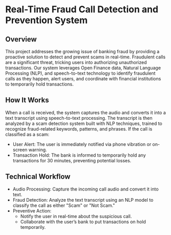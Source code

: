 # Real-Time Fraud Call Detection and Prevention System
## Overview
This project addresses the growing issue of banking fraud by providing a proactive solution to detect and prevent scams in real-time. 
Fraudulent calls are a significant threat, tricking users into authorizing unauthorized transactions. Our system leverages Open Finance data, Natural Language Processing (NLP),
and speech-to-text technology to identify fraudulent calls as they happen, alert users, and coordinate with financial institutions to temporarily hold transactions.

## How It Works
When a call is received, the system captures the audio and converts it into a text transcript using speech-to-text processing. 
The transcript is then analyzed by a scam detection system built with NLP techniques, trained to recognize fraud-related keywords, patterns, and phrases. 
If the call is classified as a scam:

- User Alert: The user is immediately notified via phone vibration or on-screen warning.
- Transaction Hold: The bank is informed to temporarily hold any transactions for 30 minutes, preventing potential losses.
## Technical Workflow
- Audio Processing: Capture the incoming call audio and convert it into text.
- Fraud Detection: Analyze the text transcript using an NLP model to classify the call as either "Scam" or "Not Scam."
- Preventive Action:
  - Notify the user in real-time about the suspicious call.
  - Collaborate with the user’s bank to put transactions on hold temporarily.
